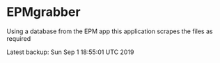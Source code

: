 # EPMgrabber
Using a database from the EPM app this application scrapes the files as required


Latest backup: Sun Sep 1 18:55:01 UTC 2019
